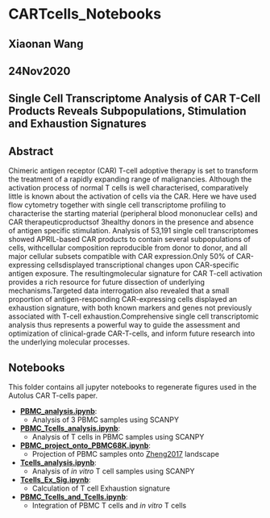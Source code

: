 # CARTcells_Notebooks

## Xiaonan Wang
## 24Nov2020
## Single Cell Transcriptome Analysis of CAR T-Cell Products Reveals Subpopulations, Stimulation and Exhaustion Signatures

## Abstract
Chimeric antigen receptor (CAR) T-cell adoptive therapy is set to transform the treatment of a rapidly expanding range of malignancies. Although the activation process of normal T cells is well characterised, comparatively little is known about the activation of cells via the CAR. Here we have used flow cytometry together with single cell transcriptome profiling to characterise the starting material (peripheral blood mononuclear cells) and CAR therapeuticproductsof 3healthy donors in the presence and absence of antigen specific stimulation. Analysis of 53,191 single cell transcriptomes showed APRIL-based CAR products to contain several subpopulations of cells, withcellular composition reproducible from donor to donor, and all major cellular subsets compatible with CAR expression.Only 50% of CAR-expressing cellsdisplayed transcriptional changes upon CAR-specific antigen exposure. The resultingmolecular signature for CAR T-cell activation provides a rich resource for future dissection of underlying mechanisms.Targeted data interrogation also revealed that a small proportion of antigen-responding CAR-expressing cells displayed an exhaustion signature, with both known markers and genes not previously associated with T-cell exhaustion.Comprehensive single cell transcriptomic analysis thus represents a powerful way to guide the assessment and optimization of clinical-grade CAR-T-cells, and inform future research into the underlying molecular processes.

## Notebooks
This folder contains all jupyter notebooks to regenerate figures used in the Autolus CAR T-cells paper.
 
  - <ins>**[PBMC_analysis.ipynb](https://github.com/SharonWang/CARTcells_Notebooks/blob/master/Notebooks/PBMC_analysis.ipynb)**</ins>:
    - Analysis of 3 PBMC samples using SCANPY
  - <ins>**[PBMC_Tcells_analysis.ipynb](https://github.com/SharonWang/CARTcells_Notebooks/blob/master/Notebooks/PBMC_Tcells_analysis.ipynb)**</ins>:
    - Analysis of T cells in PBMC samples using SCANPY
  - <ins>**[PBMC_project_onto_PBMC68K.ipynb](https://github.com/SharonWang/CARTcells_Notebooks/blob/master/Notebooks/PBMC_project_onto_PBMC68K.ipynb)**</ins>:
    - Projection of PBMC samples onto [Zheng2017](https://www.nature.com/articles/ncomms14049) landscape
  - <ins>**[Tcells_analysis.ipynb](https://github.com/SharonWang/CARTcells_Notebooks/blob/master/Notebooks/Tcells_analysis.ipynb)**</ins>:
    - Analysis of *in vitro* T cell samples using SCANPY
  - <ins>**[Tcells_Ex_Sig.ipynb](https://github.com/SharonWang/CARTcells_Notebooks/blob/master/Notebooks/Tcells_Ex_Sig.ipynb)**</ins>:
    - Calculation of T cell Exhaustion signature
  - <ins>**[PBMC_Tcells_and_Tcells.ipynb](https://github.com/SharonWang/CARTcells_Notebooks/blob/master/Notebooks/PBMC_Tcells_and_Tcells.ipynb)**</ins>:
    - Integration of PBMC T cells and *in vitro* T cells
